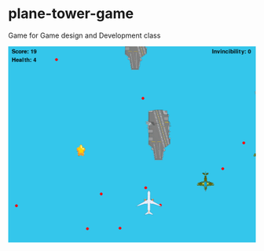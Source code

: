# plane-tower-game
Game for Game design and Development class


<img src="resources/images/pygame-play.PNG" alt="Play" title="Play" width="550" height="400">